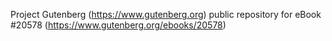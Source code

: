 Project Gutenberg (https://www.gutenberg.org) public repository for eBook #20578 (https://www.gutenberg.org/ebooks/20578)
